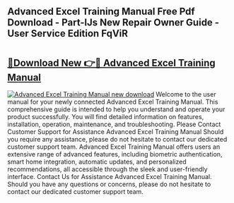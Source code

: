 ## Advanced Excel Training Manual Free Pdf Download - Part-lJs New Repair Owner Guide - User Service Edition FqViR

# <h2><a href="http://bc14311.oget.top/?id=Advanced+Excel+Training+Manual">🔗Download New 👉🔴 Advanced Excel Training Manual</a></h2>

[![Advanced Excel Training Manual new download](https://i.imgur.com/5g1atiW.png)](http://bc14311.oget.top/?id=Advanced+Excel+Training+Manual)
Welcome to the user manual for your newly connected Advanced Excel Training Manual. This comprehensive guide is intended to help you understand and operate your product successfully. You will find detailed information on features, installation, operation, maintenance, and troubleshooting. Please Contact Customer Support for Assistance Advanced Excel Training Manual Should you require any assistance, please do not hesitate to contact our dedicated customer support team. Advanced Excel Training Manual offers users an extensive range of advanced features, including biometric authentication, smart home integration, automatic updates, and personalized recommendations, all accessible through the sleek and user-friendly interface. Contact Us for Assistance Advanced Excel Training Manual. Should you have any questions or concerns, please do not hesitate to contact our dedicated customer support team.
